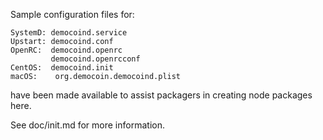 Sample configuration files for:
```
SystemD: democoind.service
Upstart: democoind.conf
OpenRC:  democoind.openrc
         democoind.openrcconf
CentOS:  democoind.init
macOS:    org.democoin.democoind.plist
```
have been made available to assist packagers in creating node packages here.

See doc/init.md for more information.
